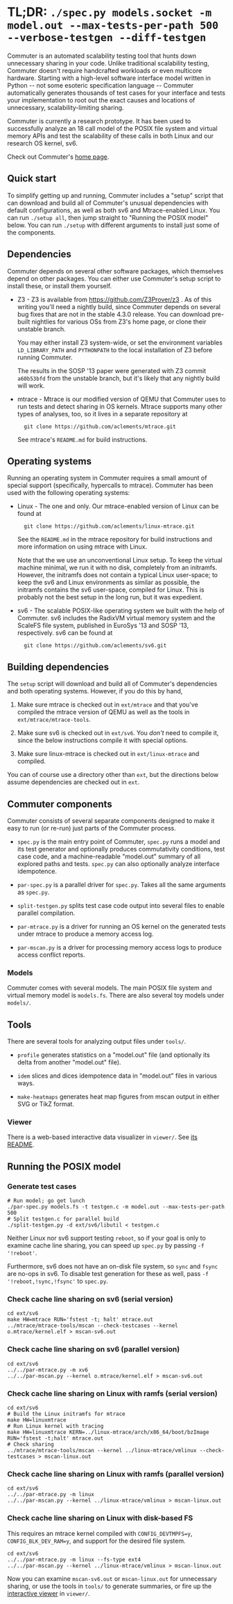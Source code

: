 TL;DR: `./spec.py models.socket -m model.out --max-tests-per-path 500 --verbose-testgen --diff-testgen`
=======================================================================================================


Commuter is an automated scalability testing tool that hunts down
unnecessary sharing in your code.  Unlike traditional scalability
testing, Commuter doesn't require handcrafted workloads or even
multicore hardware.  Starting with a high-level software interface
model written in Python -- not some esoteric specification language --
Commuter automatically generates thousands of test cases for your
interface and tests your implementation to root out the exact causes
and locations of unnecessary, scalability-limiting sharing.

Commuter is currently a research prototype.  It has been used to
successfully analyze an 18 call model of the POSIX file system and
virtual memory APIs and test the scalability of these calls in both
Linux and our research OS kernel, sv6.

Check out Commuter's [home page](http://pdos.csail.mit.edu/commuter/).

Quick start
-----------

To simplify getting up and running, Commuter includes a "setup" script
that can download and build all of Commuter's unusual dependencies
with default configurations, as well as both sv6 and Mtrace-enabled
Linux.  You can run `./setup all`, then jump straight to "Running the
POSIX model" below.  You can run `./setup` with different arguments to
install just some of the components.

Dependencies
------------

Commuter depends on several other software packages, which themselves
depend on other packages.  You can either use Commuter's setup script
to install these, or install them yourself.

* Z3 - Z3 is available from https://github.com/Z3Prover/z3 .  As of
  this writing you'll need a nightly build, since Commuter depends on
  several bug fixes that are not in the stable 4.3.0 release.  You can
  download pre-built nightlies for various OSs from Z3's home page, or
  clone their unstable branch.

  You may either install Z3 system-wide, or set the environment
  variables `LD_LIBRARY_PATH` and `PYTHONPATH` to the local
  installation of Z3 before running Commuter.

  The results in the SOSP '13 paper were generated with Z3 commit
  `a60b53bfd` from the unstable branch, but it's likely that any
  nightly build will work.

* mtrace - Mtrace is our modified version of QEMU that Commuter uses
  to run tests and detect sharing in OS kernels.  Mtrace supports many
  other types of analyses, too, so it lives in a separate repository
  at

        git clone https://github.com/aclements/mtrace.git

  See mtrace's `README.md` for build instructions.

Operating systems
-----------------

Running an operating system in Commuter requires a small amount of
special support (specifically, hypercalls to mtrace).  Commuter has
been used with the following operating systems:

* Linux - The one and only.  Our mtrace-enabled version of Linux can
  be found at

        git clone https://github.com/aclements/linux-mtrace.git

  See the `README.md` in the mtrace repository for build instructions
  and more information on using mtrace with Linux.

  Note that the we use an unconventional Linux setup.  To keep the
  virtual machine minimal, we run it with no disk, completely from an
  initramfs.  However, the initramfs does not contain a typical Linux
  user-space; to keep the sv6 and Linux environments as similar as
  possible, the initramfs contains the sv6 user-space, compiled for
  Linux.  This is probably not the best setup in the long run, but it
  was expedient.

* sv6 - The scalable POSIX-like operating system we built with the
  help of Commuter.  sv6 includes the RadixVM virtual memory system
  and the ScaleFS file system, published in EuroSys '13 and SOSP '13,
  respectively.  sv6 can be found at

        git clone https://github.com/aclements/sv6.git

Building dependencies
---------------------

The `setup` script will download and build all of Commuter's
dependencies and both operating systems.  However, if you do this by
hand,

1. Make sure mtrace is checked out in `ext/mtrace` and that you've
   compiled the mtrace version of QEMU as well as the tools in
   `ext/mtrace/mtrace-tools`.

2. Make sure sv6 is checked out in `ext/sv6`.  You *don't* need to
   compile it, since the below instructions compile it with special
   options.

3. Make sure linux-mtrace is checked out in `ext/linux-mtrace` and
   compiled.

You can of course use a directory other than `ext`, but the directions
below assume dependencies are checked out in `ext`.

Commuter components
-------------------

Commuter consists of several separate components designed to make it
easy to run (or re-run) just parts of the Commuter process.

* `spec.py` is the main entry point of Commuter, `spec.py` runs a
  model and its test generator and optionally produces commutativity
  conditions, test case code, and a machine-readable "model.out"
  summary of all explored paths and tests.  `spec.py` can also
  optionally analyze interface idempotence.

* `par-spec.py` is a parallel driver for `spec.py`.  Takes all the
  same arguments as `spec.py`.

* `split-testgen.py` splits test case code output into several files
  to enable parallel compilation.

* `par-mtrace.py` is a driver for running an OS kernel on the
  generated tests under mtrace to produce a memory access log.

* `par-mscan.py` is a driver for processing memory access logs to
  produce access conflict reports.

### Models

Commuter comes with several models.  The main POSIX file system and
virtual memory model is `models.fs`.  There are also several toy
models under `models/`.

Tools
-----

There are several tools for analyzing output files under `tools/`.

* `profile` generates statistics on a "model.out" file (and optionally
  its delta from another "model.out" file).

* `idem` slices and dices idempotence data in "model.out" files in
  various ways.

* `make-heatmaps` generates heat map figures from mscan output in
  either SVG or TikZ format.

### Viewer

There is a web-based interactive data visualizer in `viewer/`.  See
[its README](viewer/README.md).

Running the POSIX model
-----------------------

### Generate test cases

    # Run model; go get lunch
    ./par-spec.py models.fs -t testgen.c -m model.out --max-tests-per-path 500
    # Split testgen.c for parallel build
    ./split-testgen.py -d ext/sv6/libutil < testgen.c

Neither Linux nor sv6 support testing `reboot`, so if your goal is
only to examine cache line sharing, you can speed up `spec.py` by
passing `-f '!reboot'`.

Furthermore, sv6 does not have an on-disk file system, so `sync` and
`fsync` are no-ops in sv6.  To disable test generation for these as
well, pass `-f '!reboot,!sync,!fsync'` to `spec.py`.

### Check cache line sharing on sv6 (serial version)

    cd ext/sv6
    make HW=mtrace RUN='fstest -t; halt' mtrace.out
    ../mtrace/mtrace-tools/mscan --check-testcases --kernel o.mtrace/kernel.elf > mscan-sv6.out

### Check cache line sharing on sv6 (parallel version)

    cd ext/sv6
    ../../par-mtrace.py -m xv6
    ../../par-mscan.py --kernel o.mtrace/kernel.elf > mscan-sv6.out

### Check cache line sharing on Linux with ramfs (serial version)

    cd ext/sv6
    # Build the Linux initramfs for mtrace
    make HW=linuxmtrace
    # Run Linux kernel with tracing
    make HW=linuxmtrace KERN=../linux-mtrace/arch/x86_64/boot/bzImage RUN='fstest -t;halt' mtrace.out
    # Check sharing
    ../mtrace/mtrace-tools/mscan --kernel ../linux-mtrace/vmlinux --check-testcases > mscan-linux.out

### Check cache line sharing on Linux with ramfs (parallel version)

    cd ext/sv6
    ../../par-mtrace.py -m linux
    ../../par-mscan.py --kernel ../linux-mtrace/vmlinux > mscan-linux.out

### Check cache line sharing on Linux with disk-based FS

This requires an mtrace kernel compiled with `CONFIG_DEVTMPFS=y`,
`CONFIG_BLK_DEV_RAM=y`, and support for the desired file system.

    cd ext/sv6
    ../../par-mtrace.py -m linux --fs-type ext4
    ../../par-mscan.py --kernel ../linux-mtrace/vmlinux > mscan-linux.out

Now you can examine `mscan-sv6.out` or `mscan-linux.out` for
unnecessary sharing, or use the tools in `tools/` to generate
summaries, or fire up the [interactive viewer](viewer/README.md) in
`viewer/`.

